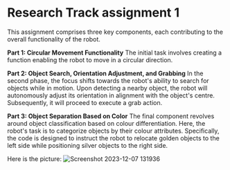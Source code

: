 # Research Track assignment 1
This assignment comprises three key components, each contributing to the overall functionality of the robot.

**Part 1: Circular Movement Functionality**
The initial task involves creating a function enabling the robot to move in a circular direction. 

**Part 2: Object Search, Orientation Adjustment, and Grabbing**
In the second phase, the focus shifts towards the robot's ability to search for objects while in motion. Upon detecting a nearby object, the robot will autonomously adjust its orientation in alignment with the object's centre. Subsequently, it will proceed to execute a grab action.

**Part 3: Object Separation Based on Color**
The final component revolves around object classification based on colour differentiation. Here, the robot's task is to categorize objects by their colour attributes. Specifically, the code is designed to instruct the robot to relocate golden objects to the left side while positioning silver objects to the right side. 

Here is the picture:
![Screenshot 2023-12-07 131936](https://github.com/Dikshant-Thakur/Research-Track-1/assets/56224054/728bad11-ce44-4ff3-9ea9-fd1376ac8f67)

